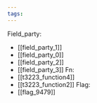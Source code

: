 ```yaml
---
tags:
---
```

Field_party:
- [[field_party_1]]
- [[field_party_0]]
- [[field_party_2]]
- [[field_party_3]]
Fn:
- [[t3223_function4]]
- [[t3223_function2]]
Flag:
- [[flag_9479]]
